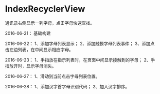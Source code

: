 # IndexRecyclerView
通讯录右侧显示一列字母，点击字母快速查找。

2016-06-21：
基础构建

2016-06-22：
1、添加字母列表显示；
2、添加触摸字母列表事件；
3、添加点击左边列表，在中间显示相应字母。

2016-06-23：
1、手指放在指示列表时，在页面中间显示接触到的字母；
2、手指放开时，显示字母消失。

2016-06-27：
1、滑动到当前点击字母列表位置。

2016-06-28：
1、添加汉字首字母识别代码；
2、加入汉字排序。
